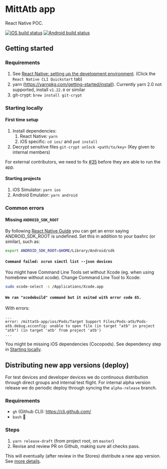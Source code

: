 # MittAtb app

React Native POC.

[![iOS build status](https://build.appcenter.ms/v0.1/apps/ae9e8aeb-77a8-4071-937e-61a0e3cab5d3/branches/master/badge)](https://appcenter.ms)
[![Android build status](https://build.appcenter.ms/v0.1/apps/f737d38e-497f-413d-9d44-be78ac1b25c0/branches/master/badge)](https://appcenter.ms)

## Getting started

### Requirements

1. See [React Native: setting up the development environment](https://reactnative.dev/docs/environment-setup). (Click the `React Native CLI Quickstart` tab)
1. yarn (https://yarnpkg.com/getting-started/install). Currently yarn 2.0 not supported, install `v1.22.0` or similar
1. git-crypt: `brew install git-crypt`

### Starting locally

#### First time setup

1. Install dependencies:
   1. React Native: `yarn`
   1. iOS specific: `cd ios/` and `pod install`
1. Decrypt sensitive files `git-crypt unlock <path/to/key>` (Key given to internal members)

For external contributors, we need to fix [#35](https://github.com/AtB-AS/mittatb-app/issues/35) before they are able to run the app.

#### Starting projects

1. iOS Simulator: `yarn ios`
1. Android Emulator: `yarn android`

### Common errors

#### Missing `ANDROID_SDK_ROOT`

By following [React Native Guide](https://reactnative.dev/docs/getting-started) you can get an error saying ANDROID_SDK_ROOT is undefined. Set this in addition to your bashrc (or similar), such as:

```sh
export ANDROID_SDK_ROOT=$HOME/Library/Android/sdk
```

#### `Command failed: xcrun simctl list --json devices`

You might have Command Line Tools set without Xcode (eg. when using homebrew without xcode). Change Command Line Tool to Xcode:

```sh
sudo xcode-select -s /Applications/Xcode.app
```

#### `We ran "xcodebuild" command but it exited with error code 65.`

With errors:

```
...
error: /mittatb-app/ios/Pods/Target Support Files/Pods-atb/Pods-atb.debug.xcconfig: unable to open file (in target "atb" in project "atb") (in target 'atb' from project 'atb')
...
```

You might be missing iOS dependencies (Cocopods). See dependency step in [Starting locally](#starting-locally).

## Distributing new app versions (deploy)

For test devices and developer devices we do continuous distribution through direct groups and internal test flight. For internal alpha version release we do periodic deploy through syncing the `alpha-release` branch.

### Requirements

- `gh` (Github CLI): https://cli.github.com/
- `bash` 😬

### Steps

1. `yarn release-draft` (from project root, on `master`)
1. Revise and review PR on Github, making sure all checks pass.

This will eventually (after review in the Stores) distribute a new app version. See [more details](./tools/release/README.md).
